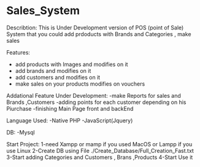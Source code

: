# Sales_System
Describtion:
This is Under Development version of POS (point of Sale) System that you could add prdoducts with Brands and
Categories , make sales

Features:
- add products with Images and modifies on it 
- add brands and modifies on it 
- add customers and modifies on it
- make sales on your products modifies on vouchers

Addational Feature Under Development:
-make Reports for sales and Brands ,Customers
-adding points for each customer depending on his Piurchase
-finishing Main Page front and backEnd

Language Used:
-Native PHP
-JavaScript(Jquery)

DB:
-Mysql

Start Project:
1-need Xampp or mamp if you used MacOS or Lampp if you use Linux
2-Create DB using File ./Create_Database/Full_Creation_Fast.txt
3-Start adding Categories and Customers , Brans ,Products 
4-Start Use it 
